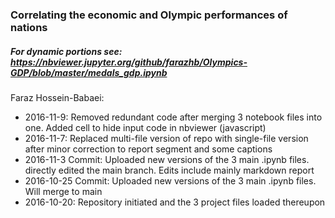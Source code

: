 ### Correlating the economic and Olympic performances of nations

##### For dynamic portions see: https://nbviewer.jupyter.org/github/farazhb/Olympics-GDP/blob/master/medals_gdp.ipynb

Faraz Hossein-Babaei:
- 2016-11-9: Removed redundant code after merging 3 notebook files into one. Added cell to hide input code in nbviewer (javascript)
- 2016-11-7: Replaced multi-file version of repo with single-file version after minor correction to report segment and some captions
- 2016-11-3  Commit: Uploaded new versions of the 3 main .ipynb files. directly edited the main branch. Edits include mainly markdown report
- 2016-10-25 Commit: Uploaded new versions of the 3 main .ipynb files. Will merge to main
- 2016-10-20: Repository initiated and the 3 project files loaded thereupon

